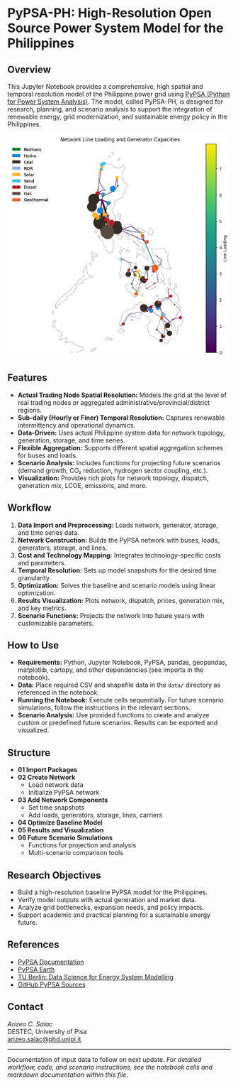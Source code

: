 # PyPSA-PH: High-Resolution Open Source Power System Model for the Philippines

## Overview

This Jupyter Notebook provides a comprehensive, high spatial and temporal resolution model of the Philippine power grid using [PyPSA (Python for Power System Analysis)](https://pypsa.readthedocs.io/en/latest/). The model, called PyPSA-PH, is designed for research, planning, and scenario analysis to support the integration of renewable energy, grid modernization, and sustainable energy policy in the Philippines.

![PyPSA-PH Full nodes baseline model](PyPSA_PH_fullnodes.png)

## Features

- **Actual Trading Node Spatial Resolution:** Models the grid at the level of real trading nodes or aggregated administrative/provincial/district regions.
- **Sub-daily (Hourly or Finer) Temporal Resolution:** Captures renewable intermittency and operational dynamics.
- **Data-Driven:** Uses actual Philippine system data for network topology, generation, storage, and time series.
- **Flexible Aggregation:** Supports different spatial aggregation schemes for buses and loads.
- **Scenario Analysis:** Includes functions for projecting future scenarios (demand growth, CO₂ reduction, hydrogen sector coupling, etc.).
- **Visualization:** Provides rich plots for network topology, dispatch, generation mix, LCOE, emissions, and more.

## Workflow

1. **Data Import and Preprocessing:** Loads network, generator, storage, and time series data.
2. **Network Construction:** Builds the PyPSA network with buses, loads, generators, storage, and lines.
3. **Cost and Technology Mapping:** Integrates technology-specific costs and parameters.
4. **Temporal Resolution:** Sets up model snapshots for the desired time granularity.
5. **Optimization:** Solves the baseline and scenario models using linear optimization.
6. **Results Visualization:** Plots network, dispatch, prices, generation mix, and key metrics.
7. **Scenario Functions:** Projects the network into future years with customizable parameters.

## How to Use

- **Requirements:** Python, Jupyter Notebook, PyPSA, pandas, geopandas, matplotlib, cartopy, and other dependencies (see imports in the notebook).
- **Data:** Place required CSV and shapefile data in the `data/` directory as referenced in the notebook.
- **Running the Notebook:** Execute cells sequentially. For future scenario simulations, follow the instructions in the relevant sections.
- **Scenario Analysis:** Use provided functions to create and analyze custom or predefined future scenarios. Results can be exported and visualized.

## Structure

- **01 Import Packages**
- **02 Create Network**
    - Load network data
    - Initialize PyPSA network
- **03 Add Network Components**
    - Set time snapshots
    - Add loads, generators, storage, lines, carriers
- **04 Optimize Baseline Model**
- **05 Results and Visualization**
- **06 Future Scenario Simulations**
    - Functions for projection and analysis
    - Multi-scenario comparison tools

## Research Objectives

- Build a high-resolution baseline PyPSA model for the Philippines.
- Verify model outputs with actual generation and market data.
- Analyze grid bottlenecks, expansion needs, and policy impacts.
- Support academic and practical planning for a sustainable energy future.

## References

- [PyPSA Documentation](https://pypsa.readthedocs.io/en/latest/)
- [PyPSA Earth](https://pypsa-earth.readthedocs.io/en/latest/)
- [TU Berlin: Data Science for Energy System Modelling](https://fneum.github.io/data-science-for-esm/intro.html#jupyter.org/)
- [GitHub PyPSA Sources](https://github.com/PyPSA)

## Contact

*Arizeo C. Salac*  
DESTEC, University of Pisa  
arizeo.salac@phd.unipi.it

---

Documentation of input data to follow on next update.
*For detailed workflow, code, and scenario instructions, see the notebook cells and markdown documentation within this file.*
